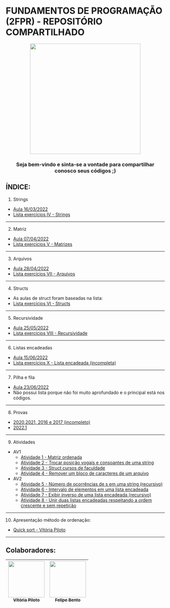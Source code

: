 # FUNDAMENTOS DE PROGRAMAÇÃO (2FPR) - REPOSITÓRIO COMPARTILHADO

<p align="center">
<img src="https://www.digitalcheck.com/wp-content/uploads/2020/08/man-computer-smiling-meme-500px.jpg" width="350px">
</p>

<h3 align="center">Seja bem-vindo e sinta-se a vontade para compartilhar conosco seus códigos ;)</h3>

## ÍNDICE: 

1. Strings 
- [Aula 16/03/2022](https://github.com/VitoriaPiloto/2FPR/tree/main/Manipulando%20strings%20-%2016.03)
- [Lista exercícios IV - Strings](https://github.com/VitoriaPiloto/2FPR/tree/main/Lista%20IV%20-%20String)

<hr>

2. Matriz 
- [Aula 07/04/2022](https://github.com/VitoriaPiloto/2FPR/tree/main/Matriz%20-%2007.04)
- [Lista exercícios V - Matrizes](https://github.com/VitoriaPiloto/2FPR/tree/main/Lista%20V%20-%20Matrizes)

<hr>

3. Arquivos
- [Aula 28/04/2022](https://github.com/VitoriaPiloto/2FPR/tree/main/Arquivos%20-%2028.04)
- [Lista exercícios VII - Arquivos](https://github.com/VitoriaPiloto/2FPR/tree/main/Lista%20VII%20-%20Arquivos)

<hr>

4. Structs 
- As aulas de struct foram baseadas na lista:
- [Lista exercícios VI - Structs](https://github.com/VitoriaPiloto/2FPR/tree/main/Lista%20VI%20-%20Struct)

<hr>

5. Recursividade
- [Aula 25/05/2022](https://github.com/VitoriaPiloto/2FPR/tree/main/Recursividade%20-%2025.05)
- [Lista exercícios VIII - Recursividade](https://github.com/VitoriaPiloto/2FPR/tree/main/Recursividade%20-%2025.05)

<hr>

6. Listas encadeadas
- [Aula 15/06/2022](https://github.com/VitoriaPiloto/2FPR/tree/main/Listas%20-%2015.06)
- [Lista exercícios X - Lista encadeada (incompleta)](https://github.com/VitoriaPiloto/2FPR/tree/main/Lista%20X%20-%20Lista%20encadeada)

<hr>

7. Pilha e fila 
- [Aula 23/06/2022](https://github.com/VitoriaPiloto/2FPR/tree/main/Pilhas%20e%20filas%20-%2023.06)
- Não possui lista porque não foi muito aprofundado e o principal está nos códigos.

<hr>

8. Provas
- [2020,2021, 2016 e 2017 (incompleto)](https://github.com/VitoriaPiloto/2FPR/tree/main/Provas%20anteriores)
- [2022.1](https://github.com/VitoriaPiloto/2FPR/tree/main/Provas)

<hr>

9. Atividades 
- AV1 
  - [Atividade 1 - Matriz ordenada](https://github.com/VitoriaPiloto/2FPR/blob/main/Trabalhos/Atividade%201%20_%20AV1/atividade1_av1_vitoria%20mendes%20piloto%20rodrigues.c)
  - [Atividade 2 - Trocar posição vogais e consoantes de uma string](https://github.com/VitoriaPiloto/2FPR/blob/main/Trabalhos/Atividade%202%20_%20AV1/atividade2_av1_vitoria%20mendes%20piloto%20rodrigues.c)
  - [Atividade 3 - Struct cursos de faculdade](https://github.com/VitoriaPiloto/2FPR/blob/main/Trabalhos/Atividade%203%20_%20AV1/atividade3_av1_vitoria%20mendes%20piloto%20rodrigues.c)
  - [Atividade 4 - Remover um bloco de caracteres de um arquivo](https://github.com/VitoriaPiloto/2FPR/blob/main/Trabalhos/Atividade%204%20_%20AV1/atividade4_av1_vitoria%20mendes%20piloto%20rodrigues.c)
- AV2
  - [Atividade 5 - Número de ocorrências de s em uma string (recursivo)](https://github.com/VitoriaPiloto/2FPR/blob/main/Trabalhos/Atividade%205_%20AV2/atividade5_av2_vitoria%20mendes%20piloto%20rodrigues.c)
  - [Atividade 6 - Intervalo de elementos em uma lista encadeada](https://github.com/VitoriaPiloto/2FPR/blob/main/Trabalhos/Atividade%206_%20AV2/atividade6_av1_vitoria%20mendes%20piloto%20rodrigues.c)
  - [Atividade 7 - Exibir inverso de uma lista encadeada (recursivo)](https://github.com/VitoriaPiloto/2FPR/blob/main/Trabalhos/Atividade%207_%20AV2/atividade7_av2_vitoria%20mendes%20piloto%20rodrigues.c)
  - [Atividade 8 - Unir duas listas encadeadas respeitando a ordem crescente e sem repetição](https://github.com/VitoriaPiloto/2FPR/blob/main/Trabalhos/Atividade%208_%20AV2/atividade8_v2_av2_vitoria%20mendes%20piloto%20rodrigues.c)

<hr>

10. Apresentação método de ordenação:
- [Quick sort - Vitória Piloto](https://youtu.be/5YLgEKho3EE)

<hr>

## Colaboradores:
| [<img src="https://avatars.githubusercontent.com/u/57605180?v=4" width=115><br><sub>Vitória Piloto</sub>](https://github.com/VitoriaPiloto) |  [<img src="https://avatars.githubusercontent.com/u/81867174?v=4" width=115><br><sub>Felipe Bento</sub>](https://github.com/feliperjj)  |
| :---: | :---: | 
 
